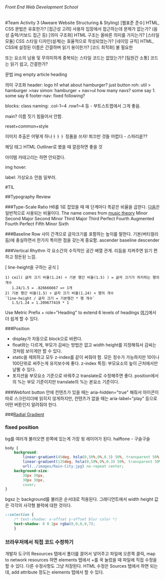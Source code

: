 ###### Front End Web Development School

#Team Activity 3 (Aweare Website Structuring & Styling)
[웹표준 준수] HTML, CSS 문법은 유효한가?
[접근성 고려] 사용자 입장에서 접근하는데 문제가 없는가? (음성 출력/키보드 접근 등)
[의미 구조화] HTML 구조는 올바른 의미를 가지는가?
[스타일 모듈] CSS 스타일 디자인(설계)는 효율적으로 작성되었는가?
[네이밍 규칙] HTML, CSS에 설정된 이름은 간결하며 읽기 용이한가?
[코드 최적화] 불 필요한 <div> 또는 <span> 요소의 남용 및 무의미하게 중복되는 스타일 코드는 없었는가?
[팀원간 소통] 코드는 읽기 쉽고, 간결한가?

문법
img empty
article heading


의미 구조화
header: logo h1 
what about hamburger? just button
roh: util > hamburger >nav
simon: hamburger + nav>ul
how many navs? some say 1. some say 6
footer-nav: fixed following?

blocks:
class naming: .col-1~4 .row1~4 등 - 부트스트랩에서 그게 좋음.



main? 이름 짓기 힘들어서 안함. 

reset+common+style

이미지 추출은 어떻게 하나ㅏㅏㅏ
정품을 쓰자!
쬐끄만 것들 어렵다 - 스파리읕??

헤딩 태그 HTML Outliner로 봤을 때 깔끔하면 좋을 것

아이템 카테고리는 하면 안되겠다.

img hover: 

label: 가상요소 안씀 일부러.


#TIL

##Typography Review

###Type-Scale Ratio
H6를 1로 잡았을 때 매 단계마다 똑같은 비율을 곱한다. [다음](http://www.type-scale.com)은 일반적으로 사용되는 비율이다.
The name comes from [music theory](https://24ways.org/2011/composing-the-new-canon#h5o-8)
Minor Second
Major Second
Minor Third
Major Third
Perfect Fourth
Augmented Fourth
Perfect Fifth
Minor Sixth

###Baseline
Row 사이 간격으로 글자크기를 포함하는 높이를 말한다.
기본(버티컬리듬)에 충실하면서 한가지 특이한 점을 갖는게 중요함. 
ascender
baseline
descender

###Vertical Rhythm
각 요소간의 수직적인 공간 배열 관계. 리듬을 지켜주면 읽기 편하고 정돈된 느낌.

[ line-height을 구하는 공식 ]

	1) ceil( 글자 크기 비율(1.24) ÷ 기본 행간 비율(1.5) ) = 글자 크기가 차지하는 행의 개수
	   1.24/1.5 = .826666667 => 1개
	2) 기본 행간 비율(1.5) ÷ 글자 크기 비율(1.24) × 행의 개수
	`line-height / 글자 크기 = 기본행간 * 행 개수`
	   1.5/1.24 = 1.209677419 * 1


Use Metric Prefix + role="Heading" to extend 6 levels of headings
[여기](http://www.gridlover.net/try)에서 더 쉽게 할 수 있다.

###Position
- display가 자동으로 block으로 바뀐다.
- float와는 다르게, 부모가 감싸는 방법은 없고 width height를 지정해줘서 감싸는 것처럼 보이게만 할 수 있다.
- static을 제외하고 모두 z-index를 같이 써줘야 함. 모든 정수가 가능하지만 10이나 100단위로 써주는게 유지보수에 좋다. z-index 특징: 부모요소의 높이 근처에서만 날뛸 수 있다.
- 포지션을 부모요소 기준으로 바꿔주고 translate로 수정해주면 좋다. position에서의 %는 부모 기준이지만 translate의 %는 본요소 기준이다. 

###Webfont
button 안에 컨텐츠가 있을 때는 aria-hidden="true" 해줘서 아이콘이 따로 스크린리더에 읽히지 않게하지만,
컨텐츠가 없을 때는 aria-label="play" 등으로 어떤 버튼인지 알려줘야 한다. 

###[Radial Gradient](https://developer.mozilla.org/en-US/docs/Web/CSS/radial-gradient)

### fixed position
bg를 여러개 불러오면 왼쪽에 있는게 가장 윗 레이어가 된다.
halftone - 구슬구슬
```css
body {
	background: 
		linear-gradient(45deg, hsla(0,50%,0%,0.3) 50%, transparent 50%), 
		linear-gradient(135deg, hsla(0,50%,0%,0.3) 50%, transparent 50%), 
		url(../images/Rain-City.jpg) no-repeat center;
	background-size: 
		30px 30px, 
		30px 30px, 
		cover;
}
```
bgsz 는 background를 불러온 순서대로 적용된다. 그래디언트에서 width height 값은 각각의 사각형 블럭에 대한 것이다.

```css
::selection {
	/* text-shadow: x-offset y-offset blur color */
	text-shadow: 0 0 2px rgba(0,0,0,0,7);
	}
```

### 브라우저에서 직접 코드 수정하기
개발자 도구의 Resources 탭에서 폴더를 끌어서 넣어주고 파일에 오른쪽 클릭, map to network resources 하면 elements 탭에서 +를 꾹 눌렀을 때 파일에 직접 수정을 할 수 있다. 다른 수정사항도 그냥 저장된다. HTML 수정은 Sources 탭에서 하면 되는데, add attribute 정도는 elements 탭에서 할 수 있다. 